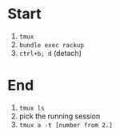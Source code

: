 Start
=====
1. ``tmux``
2. ``bundle exec rackup``
3. ``ctrl+b; d`` (detach)

End
===
1. ``tmux ls``
2. pick the running session
3. ``tmux a -t [number from 2.]``



